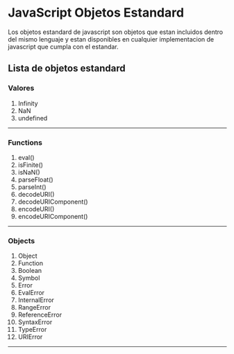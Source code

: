JavaScript Objetos Estandard
============================

Los objetos estandard de javascript son objetos que estan incluidos dentro del mismo lenguaje y estan disponibles en cualquier implementacion de javascript que cumpla con el estandar.

Lista de objetos estandard
--------------------------

### Valores
1. Infinity
2. NaN
3. undefined

---

### Functions
1. eval()
2. isFinite()
3. isNaN()
4. parseFloat()
5. parseInt()
6. decodeURI()
7. decodeURIComponent()
8. encodeURI()
9. encodeURIComponent()

---

### Objects

1. Object
2. Function
3. Boolean
4. Symbol
5. Error
6. EvalError
7. InternalError
8. RangeError
9. ReferenceError
10. SyntaxError
11. TypeError
12. URIError

---

